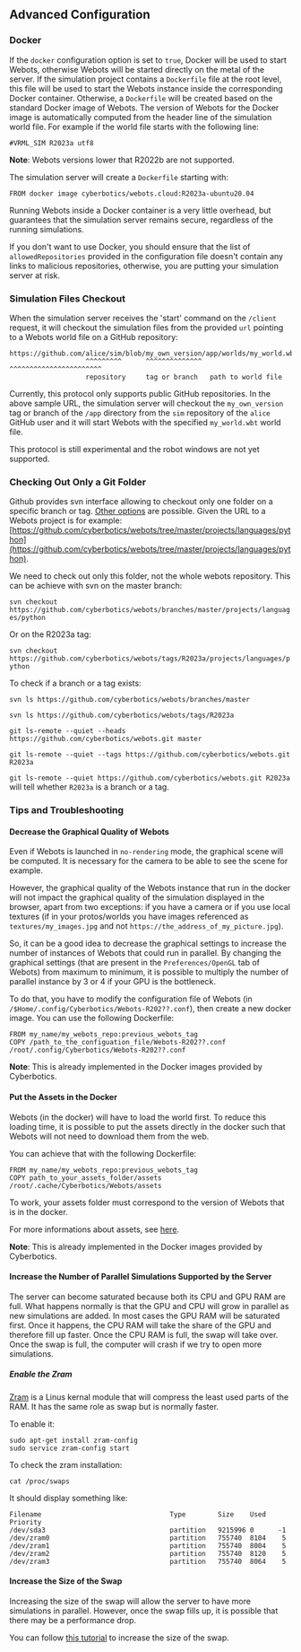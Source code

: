## Advanced Configuration

### Docker

If the `docker` configuration option is set to `true`, Docker will be used to start Webots, otherwise Webots will be started directly on the metal of the server.
If the simulation project contains a `Dockerfile` file at the root level, this file will be used to start the Webots instance inside the corresponding Docker container.
Otherwise, a `Dockerfile` will be created based on the standard Docker image of Webots.
The version of Webots for the Docker image is automatically computed from the header line of the simulation world file.
For example if the world file starts with the following line:

```
#VRML_SIM R2023a utf8
```
**Note**: Webots versions lower that R2022b are not supported.

The simulation server will create a `Dockerfile` starting with:
```
FROM docker image cyberbotics/webots.cloud:R2023a-ubuntu20.04
```

Running Webots inside a Docker container is a very little overhead, but guarantees that the simulation server remains secure, regardless of the running simulations.

If you don't want to use Docker, you should ensure that the list of `allowedRepositories` provided in the configuration file doesn't contain any links to malicious repositories, otherwise, you are putting your simulation server at risk.

### Simulation Files Checkout

When the simulation server receives the 'start' command on the `/client` request, it will checkout the simulation files from the provided `url` pointing to a Webots world file on a GitHub repository:
```
https://github.com/alice/sim/blob/my_own_version/app/worlds/my_world.wbt
                   ^^^^^^^^^      ^^^^^^^^^^^^^^ ^^^^^^^^^^^^^^^^^^^^^^^
                   repository     tag or branch   path to world file
```
Currently, this protocol only supports public GitHub repositories.
In the above sample URL, the simulation server will checkout the `my_own_version` tag or branch of the `/app` directory from the `sim` repository of the `alice` GitHub user and it will start Webots with the specified `my_world.wbt` world file.

This protocol is still experimental and the robot windows are not yet supported.

### Checking Out Only a Git Folder

Github provides svn interface allowing to checkout only one folder on a specific branch or tag.
[Other options](https://stackoverflow.com/questions/7106012/download-a-single-folder-or-directory-from-a-github-repo) are possible.
Given the URL to a Webots project is for example: [https://github.com/cyberbotics/webots/tree/master/projects/languages/python](https://github.com/cyberbotics/webots/tree/master/projects/languages/python).

We need to check out only this folder, not the whole webots repository.
This can be achieve with svn on the master branch:

`svn checkout https://github.com/cyberbotics/webots/branches/master/projects/languages/python`

Or on the R2023a tag:

`svn checkout https://github.com/cyberbotics/webots/tags/R2023a/projects/languages/python`

To check if a branch or a tag exists:

`svn ls https://github.com/cyberbotics/webots/branches/master`

`svn ls https://github.com/cyberbotics/webots/tags/R2023a`

`git ls-remote --quiet --heads https://github.com/cyberbotics/webots.git master`

`git ls-remote --quiet --tags https://github.com/cyberbotics/webots.git R2023a`

`git ls-remote --quiet https://github.com/cyberbotics/webots.git R2023a` will tell whether `R2023a` is a branch or a tag.

### Tips and Troubleshooting

#### Decrease the Graphical Quality of Webots
Even if Webots is launched in `no-rendering` mode, the graphical scene will be computed. It is necessary for the camera to be able to see the scene for example.

However, the graphical quality of the Webots instance that run in the docker will not impact the graphical quality of the simulation displayed in the browser, apart from two exceptions: if you have a camera or if you use local textures (if in your protos/worlds you have images referenced as `textures/my_images.jpg` and not `https://the_address_of_my_picture.jpg`).

So, it can be a good idea to decrease the graphical settings to increase the number of instances of Webots that could run in parallel.
By changing the graphical settings (that are present in the `Preferences/OpenGL` tab of Webots) from maximum to minimum, it is possible to multiply the number of parallel instance by 3 or 4 if your GPU is the bottleneck.

To do that, you have to modify the configuration file of Webots (in `/$Home/.config/Cyberbotics/Webots-R202??.conf`), then create a new docker image. You can use the following Dockerfile:
```
FROM my_name/my_webots_repo:previous_webots_tag
COPY /path_to_the_configuation_file/Webots-R202??.conf /root/.config/Cyberbotics/Webots-R202??.conf
```

**Note**: This is already implemented in the Docker images provided by Cyberbotics.
#### Put the Assets in the Docker
Webots (in the docker) will have to load the world first. To reduce this loading time, it is possible to put the assets directly in the docker such that Webots will not need to download them from the web.

You can achieve that with the following Dockerfile:
```
FROM my_name/my_webots_repo:previous_webots_tag
COPY path_to_your_assets_folder/assets /root/.cache/Cyberbotics/Webots/assets
```

To work, your assets folder must correspond to the version of Webots that is in the docker.

For more informations about assets, see [here](installation-procedure.md#asset-cache-download).

**Note**: This is already implemented in the Docker images provided by Cyberbotics.

#### Increase the Number of Parallel Simulations Supported by the Server

The server can become saturated because both its CPU and GPU RAM are full.
What happens normally is that the GPU and CPU will grow in parallel as new simulations are added.
In most cases the GPU RAM will be saturated first.
Once it happens, the CPU RAM will take the share of the GPU and therefore fill up faster.
Once the CPU RAM is full, the swap will take over.
Once the swap is full, the computer will crash if we try to open more simulations.

##### Enable the Zram

[Zram](https://en.wikipedia.org/wiki/Zram) is a Linus kernal module that will compress the least used parts of the RAM.
It has the same role as swap but is normally faster.

To enable it:
```
sudo apt-get install zram-config
sudo service zram-config start
```

To check the zram installation:
```
cat /proc/swaps
```

It should display something like:
```
Filename                                Type        Size    Used   Priority
/dev/sda3                               partition   9215996 0      -1
/dev/zram0                              partition   755740  8104    5
/dev/zram1                              partition   755740  8004    5
/dev/zram2                              partition   755740  8120    5
/dev/zram3                              partition   755740  8064    5
```

#### Increase the Size of the Swap

Increasing the size of the swap will allow the server to have more simulations in parallel.
However, once the swap fills up, it is possible that there may be a performance drop.

You can follow [this tutorial](https://linuxhandbook.com/increase-swap-ubuntu/) to increase the size of the swap.
